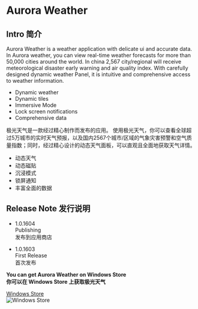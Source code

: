 # Aurora Weather

## Intro 简介 ##

Aurora Weather is a weather application with delicate ui and accurate data.
In Aurora weather, you can view real-time weather forecasts for more than 50,000 cities around the world. In china 2,567 city/regional will receive meteorological disaster early warning and air quality index. With carefully designed dynamic weather Panel, it is intuitive and comprehensive access to weather information.

 - Dynamic weather
 - Dynamic tiles
 - Immersive Mode
 - Lock screen notifications
 - Comprehensive data   
 
极光天气是一款经过精心制作而发布的应用。
使用极光天气，你可以查看全球超过5万城市的实时天气预报，以及国内2567个城市/区域的气象灾害预警和空气质量指数；同时，经过精心设计的动态天气面板，可以直观且全面地获取天气详情。
 - 动态天气
 - 动态磁贴
 - 沉浸模式
 - 锁屏通知
 - 丰富全面的数据   

## Release Note 发行说明 ##
 - 1.0.1604   
 Publishing    
 发布到应用商店

 - 1.0.1603    
 First Release    
 首次发布


**You can get Aurora Weather on Windows Store**    
**你可以在 Windows Store 上获取极光天气**  

[Windows Store][2]    
![Windows Store][1]



  [1]: https://assets.windowsphone.com/d86ab9b4-2f3d-4a94-92f8-1598073e7343/English_Get_it_Win_10_InvariantCulture_Default.png
  [2]: https://www.microsoft.com/store/apps/9nblggh4qmj9 "Windows Store"

